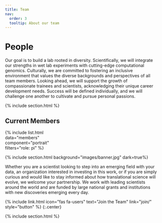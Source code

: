 ```yaml
---
title: Team
nav:
  order: 3
  tooltip: About our team
---
```


# <i class="fas fa-users"></i>People
Our goal is to build a lab rooted in diversity. Scientifically, we will integrate our strengths in wet lab experiments with cutting-edge computational genomics. Culturally, we are committed to fostering an inclusive environment that values the diverse backgrounds and perspectives of all team members. Looking ahead, we will support the growth of compassionate trainees and scientists, acknowledging their unique career development needs. Success will be defined individually, and we will challenge one another to cultivate and pursue personal passions.

{% include section.html %}
## Current Members
{% 
  include list.html  
  data="members"  
  component="portrait"  
  filters="role: pi" 
%}

{% include section.html background="images/banner.jpg" dark=true%}

Whether you are a scientist looking to step into an emerging field with your data, an organization interested in investing in this work, or if you are simply curious and would like to stay informed about how translational science will evolve, we welcome your partnership. We work with leading scientists around the world and are funded by large national grants and institutions with new discoveries emerging every day.

{% include link.html icon="fas fa-users" text="Join the Team" link="join/" style="button" %} {:.center}

{% include section.html %}
